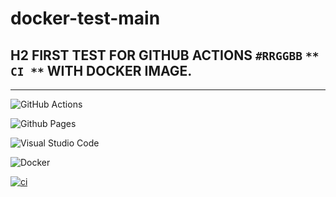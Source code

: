 # docker-test-main
## H2 FIRST TEST FOR GITHUB ACTIONS `#RRGGBB` ``` ** CI ** ``` WITH DOCKER IMAGE.

---

![GitHub Actions](https://img.shields.io/badge/github%20actions-%232671E5.svg?style=for-the-badge&logo=githubactions&logoColor=white)

![Github Pages](https://img.shields.io/badge/github%20pages-121013?style=for-the-badge&logo=github&logoColor=white)

![Visual Studio Code](https://img.shields.io/badge/Visual%20Studio%20Code-0078d7.svg?style=for-the-badge&logo=visual-studio-code&logoColor=white)

![Docker](https://img.shields.io/badge/docker-%230db7ed.svg?style=for-the-badge&logo=docker&logoColor=white)

[![ci](https://github.com/vik37/docker-test-main/actions/workflows/main.yml/badge.svg?branch=master)](https://github.com/vik37/docker-test-main/actions/workflows/main.yml)

